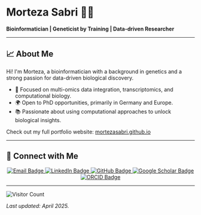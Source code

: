 # Morteza Sabri 👨‍🔬

**Bioinformatician | Geneticist by Training | Data-driven Researcher**

---

## 📈 About Me

Hi! I'm Morteza, a bioinformatician with a background in genetics and a strong passion for data-driven biological discovery.

- 🔎 Focused on multi-omics data integration, transcriptomics, and computational biology.
- 🌍 Open to PhD opportunities, primarily in Germany and Europe.
- 📚 Passionate about using computational approaches to unlock biological insights.

Check out my full portfolio website: [mortezasabri.github.io](https://mortezasabri.github.io/)

---

## 🔗 Connect with Me

<p align="center">
  <a href="mailto:morteza_sabri@icloud.com">
    <img src="https://img.shields.io/badge/Email-Click%20to%20Write-blue?style=flat-square&logo=icloud&logoColor=white" alt="Email Badge" />
  </a>
  <a href="https://www.linkedin.com/in/mortezasabri/">
    <img src="https://img.shields.io/badge/LinkedIn-Profile-blue?logo=linkedin&style=flat-square" alt="LinkedIn Badge" />
  </a>
  <a href="https://github.com/mortezasabri">
    <img src="https://img.shields.io/badge/GitHub-Profile-black?logo=github&style=flat-square" alt="GitHub Badge" />
  </a>
  <a href="https://scholar.google.at/citations?user=KuzkDTcAAAAJ">
    <img src="https://img.shields.io/badge/Google_Scholar-Publications-brightgreen?logo=google-scholar&style=flat-square" alt="Google Scholar Badge" />
  </a>
  <a href="https://orcid.org/0000-0001-6662-5984">
    <img src="https://img.shields.io/badge/ORCID-0000--0001--6662--5984-a6ce39?logo=orcid&style=flat-square" alt="ORCID Badge" />
  </a>
</p>

---

![Visitor Count](https://komarev.com/ghpvc/?username=mortezasabri&color=blue)

_Last updated: April 2025._
